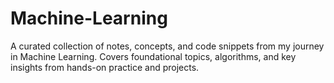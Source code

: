 # Machine-Learning
A curated collection of notes, concepts, and code snippets from my journey in Machine Learning. Covers foundational topics, algorithms, and key insights from hands-on practice and projects.
